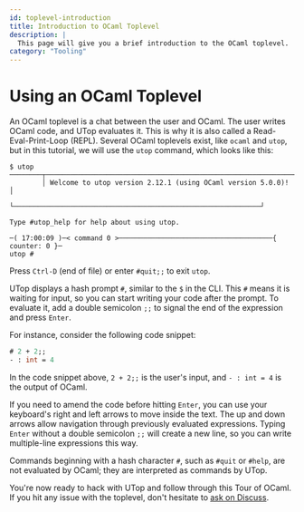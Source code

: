 ```yaml
---
id: toplevel-introduction
title: Introduction to OCaml Toplevel
description: |
  This page will give you a brief introduction to the OCaml toplevel.
category: "Tooling"
---
```


# Using an OCaml Toplevel

An OCaml toplevel is a chat between the user and OCaml. The user writes OCaml code, and UTop evaluates it. This is why it is also called a Read-Eval-Print-Loop (REPL). Several OCaml toplevels exist, like `ocaml` and `utop`, but in this tutorial, we will use the `utop` command, which looks like this:
```shell
$ utop
────────┬─────────────────────────────────────────────────────────────┬─────────
        │ Welcome to utop version 2.12.1 (using OCaml version 5.0.0)! │
        └─────────────────────────────────────────────────────────────┘

Type #utop_help for help about using utop.

─( 17:00:09 )─< command 0 >──────────────────────────────────────{ counter: 0 }─
utop #
```

Press `Ctrl-D` (end of file) or enter `#quit;;` to exit `utop`.

UTop displays a hash prompt `#`, similar to the `$` in the CLI. This `#` means it is waiting for input, so you can start writing your code after the prompt. To evaluate it, add a double semicolon `;;` to signal the end of the expression and press `Enter`.

For instance, consider the following code snippet:
```ocaml
# 2 + 2;;
- : int = 4
```

In the code snippet above, `2 + 2;;` is the user's input, and `- : int = 4` is the output of OCaml.

If you need to amend the code before hitting `Enter`, you can use your keyboard's right and left arrows to move inside the text. The up and down arrows allow navigation through previously evaluated expressions. Typing `Enter` without a double semicolon `;;` will create a new line, so you can write multiple-line expressions this way.

Commands beginning with a hash character `#`, such as `#quit` or `#help`, are not evaluated by OCaml; they are interpreted as commands by UTop.

You're now ready to hack with UTop and follow through this Tour of OCaml. If you hit any issue with the toplevel, don't hesitate to [ask on Discuss](https://discuss.ocaml.org/).
